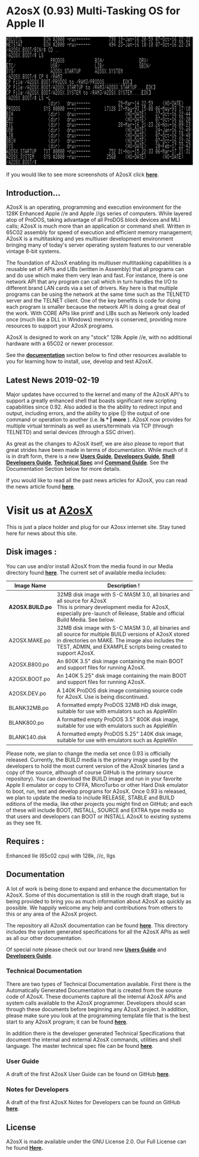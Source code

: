 # A2osX (0.93) Multi-Tasking OS for Apple II  

![](./.screen-shots/ScreenShot.LS.png)

If you would like to see more screenshots of A2osX click **[here](.Docs/Screen%20Shots.md)**.

## Introduction...

A2osX is an operating, programming and execution environment for the 128K Enhanced Apple //e and Apple //gs series of computers.  While layered atop of ProDOS, taking advantage of all ProDOS block devices and MLI calls; A2osX is much more than an application or command shell. Written in 65C02 assembly for speed of execution and efficient memory management; A2osX is a multitasking and yes multiuser development environment bringing many of today's server operating system features to our venerable vintage 8-bit systems. 

The foundation of A2osX enabling its multiuser multitasking capabilities is a reusable set of APIs and LIBs (written in Assembly) that all programs can and do use which make them very lean and fast.  For instance, there is one network API that any program can call which in turn handles the I/O to different brand LAN cards via a set of drivers.  Key here is that multiple programs can be using the network at the same time such as the TELNETD server and the TELNET client.  One of the key benefits is code for doing each program is smaller because the network API is doing a great deal of the work.  With CORE APIs like printf and LIBs such as Network only loaded once (much like a DLL in Windows) memory is conserved, providing more resources to support your A2osX programs.

A2osX is designed to work on any "stock" 128k Apple //e, with no additional hardware with a 65C02 or newer processor.

See the **[documentation](#documentation)** section below to find other resources available to you for learning how to install, use, develop and test A2osX.
 
## Latest News 2019-02-19

Major updates have occurred to the kernel and many of the A2osX API's to support a greatly enhanced shell that boasts significant new scripting capabilities since 0.92.  Also added is the the ability to redirect input and output, including errors, and the ability to pipe (|) the output of one command or operation to another (i.e. **ls \* | more** ).  A2osX now provides for multiple virtual terminals as well as users/terminals via TCP (through TELNETD) and serial devices (through a SSC driver).

As great as the changes to A2osX itself, we are also please to report that great strides have been made in terms of documentation.  While much of it is in draft form, there is a new **[Users Guide](.Docs/User%20Guide.md)**, **[Developers Guide](.Docs/Developers%20Guide.md)**, **[Shell Developers Guide](.Docs/Shell%20Developers%20Guide.md)**, **[Technical Spec](.Docs/Technical%20Spec.md)** and **[Command Guide](.Docs/Command%20Guide.md)**.  See the Documentation Section below for more details.

If you would like to read all the past news articles for A2osX, you can read the news article found **[here](.Docs/News.md)**.

# **Visit us at [A2osX](http://www.a2osx.com)**

This is just a place holder and plug for our A2osx internet site.  Stay tuned here for news about this site.

## Disk images :

You can use and/or install A2osX from the media found in our Media directory found **[here](.Floppies)**.  The current set of available media includes:

| Image Name | Description !
| --- | --- |
| **A2OSX.BUILD.po** | 32MB disk image with S-C MASM 3.0, all binaries and all source for A2osX <br> This is primary development media for A2osX, especially pre-launch of Release, Stable and official Build Media.  See below.|
| A2OSX.MAKE.po | 32MB disk image with S-C MASM 3.0, all binaries and all source for multiple BUILD versions of A2osX stored in directories on MAKE.  The image also includes the TEST, ADMIN, and EXAMPLE scripts being created to support A2osX. |
| A2OSX.B800.po | An 800K 3.5" disk image containing the main BOOT and support files for running A2osX. |
| A2OSX.BOOT.po | An 140K 5.25" disk image containing the main BOOT and support files for running A2osX. |
| A2OSX.DEV.po | A 140K ProDOS disk image containing source code for A2osX.  Use is being discontinued. |
| BLANK32MB.po | A formatted empty ProDOS 32MB HD disk image, suitable for use with emulators such as AppleWin |
| BLANK800.po | A formatted empty ProDOS 3.5" 800K disk image, suitable for use with emulators such as AppleWin |
| BLANK140.dsk | A formatted empty ProDOS 5.25" 140K disk image, suitable for use with emulators such as AppleWin |

Please note, we plan to change the media set once 0.93 is officially released.  Currently, the BUILD media is the primary image used by the developers to hold the most current version of the A2osX binaries (and a copy of the source, although of course GitHub is the primary source repository). You can download the BUILD image and run in your favorite Apple II emulator or copy to CFFA, MicroTurbo or other Hard Disk emulator to boot, run, test and develop programs for A2osX.  Once 0.93 is released, we plan to update the media to include RELEASE, STABLE and BUILD editions of the media, like other projects you might find on GitHub; and each of these will include BOOT, INSTALL, SOURCE and EXTRA type media so that users and developers can BOOT or INSTALL A2osX to existing systems as they see fit.

## Requires :
Enhanced IIe (65c02 cpu) with 128k, //c, IIgs

## Documentation

A lot of work is being done to expand and enhance the documentation for A2osX.  Some of this documentation is still in the rough draft stage, but is being provided to bring you as much information about A2osX as quickly as possible.  We happily welcome any help and contributions from others to this or any area of the A2osX project.

The repository all A2osX documentation can be found **[here](.Docs)**.  This directory includes the system generated specifications for all the A2osX APIs as well as all our other documentation. 

Of special note please check out our brand new **[Users Guide](.Docs/User%20Guide.md)** and **[Developers Guide](.Docs/Developers%20Guide.md)**. 

### Technical Documentation

There are two types of Technical Documentation available.  First there is the Automatically Generated Documentation that is created from the source code of A2osX.  These documents capture all the internal A2osX APIs and system calls available to the A2osX programmer.  Developers should scan through these documents before beginning any A2osX project.  In addition, please make sure you look at the programming template file that is the best start to any A2osX program; it can be found **[here](.Docs/.TEMPLATE.S.txt)**.

In addition there is the developer generated Technical Specifications that document the internal and external A2osX commands, utilities and shell language.  The master technical spec file can be found **[here](.Docs/Technical%20Spec.md)**.

### User Guide

A draft of the first A2osX User Guide can be found on GitHub **[here](.Docs/User%20Guide.md)**.

### Notes for Developers

A draft of the first A2osX Notes for Developers can be found on GitHub **[here](.Docs/Notes%20for%20Developers.md)**.

## License

A2osX is made available under the GNU License 2.0.  Our Full License can he found **[Here](./License).**
